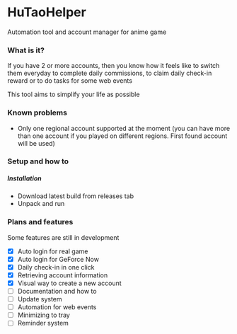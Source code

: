 # HuTaoHelper
Automation tool and account manager for anime game

### What is it?
If you have 2 or more accounts, then you know how it
feels like to switch them everyday to complete
daily commissions, to claim daily check-in reward or
to do tasks for some web events

This tool aims to simplify your life as possible

### Known problems
- Only one regional account supported at the moment 
(you can have more than one account if you played on
different regions. First found account will be used)

### Setup and how to
##### Installation
- Download latest build from releases tab
- Unpack and run

### Plans and features
Some features are still in development
- [X] Auto login for real game
- [X] Auto login for GeForce Now
- [X] Daily check-in in one click
- [X] Retrieving account information
- [X] Visual way to create a new account
- [ ] Documentation and how to
- [ ] Update system
- [ ] Automation for web events
- [ ] Minimizing to tray
- [ ] Reminder system
